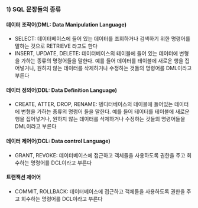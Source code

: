 ### 1) SQL 문장들의 종류

#### 데이터 조작어(DML: Data Manipulation Language)
- SELECT: 데이터베이스에 들어 있는 데이터를 조회하거나 검색하기 위한 명령어를 말하는 것으로 RETRIEVE 라고도 한다
- INSERT, UPDATE, DELETE: 데이터베이스의 테이블에 들어 있는 데이터에 변형을 가하는 종류의 명령어들을 말한다. 예를 들어 데이터를 테이블에 새로운 행을 집어넣거나, 원하지 않는 데이터를 삭제하거나 수정하는 것들의 명령어를 DML이라고 부른다

#### 데이터 정의어(DDL: Data Definition Language)
- CREATE, ATTER, DROP, RENAME: 뎅디터베이스의 테이블에 들어있는 데이터에 변형을 가하는 종류의 명령어 들을 말한다. 예를 들어 테이터를 테이블에 새로운 행을 집어넣거나, 원하지 않는 데이터를 삭제하거나 수정하는 것들의 명령어들을 DML이라고 부른다


#### 데이터 제어어(DCL: Data control Language)
- GRANT, REVOKE: 데이터베이스에 접근하고 객체들을 사용하도록 권한을 주고 회수하는 명령어를 DCL이라고 부른다

#### 트랜잭션 제어어
- COMMIT, ROLLBACK: 데이터베이스에 접근하고 객체들을 사용하도록 권한을 주고 회수하는 명령어를 DCL이라고 부른다